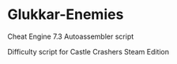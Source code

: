 # Glukkar-Enemies

Cheat Engine 7.3 Autoassembler script

Difficulty script for Castle Crashers Steam Edition
